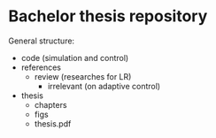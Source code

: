# Bachelor thesis repository
General structure:
- code (simulation and control)
- references
  - review (researches for LR)
    - irrelevant (on adaptive control)
- thesis
  - chapters
  - figs
  - thesis.pdf
